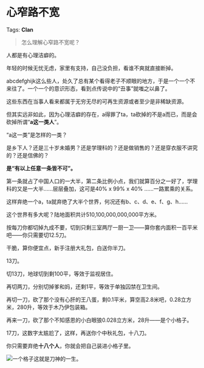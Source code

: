 # 心窄路不宽

Tags: **Clan**

> 怎么理解心窄路不宽呢？



人都是有心理洁癖的。

年轻的时候无忧无虑，家里有支持，自己没负担，看谁不爽就直接断掉。

abcdefghijk这么些人，处久了总有某个看得老子不顺眼的地方，于是一个一个不来往了。一个一个的意识形态，看到点传说中的“丑事”就嗤之以鼻了。

这些东西在当事人看来都属于无穷无尽的可再生资源或者至少是非稀缺资源。

但其实远非如此，因为心理洁癖的存在，a得罪了ta，ta砍掉的不是a而已，而是会砍掉所谓“**a这一类人**”。

“a这一类”是怎样的一类？

是乡下人？还是三十岁未婚男？还是学理科的？还是做销售的？还是穿衣服不讲究的？还是信佛的？

**是“有以上任意一条皆不可”。**

第一条就占了中国人口的一大半，第二条比例小点，我们就算百分之一好了，学理科的又是一大半……层层叠加，这可是40% x 99% x 40% ……一路累乘的关系。

这样弃绝一个a，ta就弃绝了大半个世界，何况还有b、c、d、e、f、g、h……

  


这个世界有多大呢？陆地面积共计510,100,000,000,000平方米。

按每刀你都切掉九成不要，切到只剩三室两厅一厨一卫——算你套内面积一百平米吧——你只需要切12.5刀。

干脆，算你便宜点，新手注册大礼包，白送你半刀。

13刀。

切13刀，地球切到剩100平，等效于监视居住。

再切两刀，分别切掉爹和妈，还剩1平，等效于单独囚禁在卫生间。

再切一刀，砍了那个没有心肝的王八蛋，剩0.1平米，算空高2.8米吧，0.28立方米，280升，等效于木乃伊包装箱。

再来一刀，砍了那个不知感恩的小白眼狼0.028立方米，28升——是个小格子。

17刀，这数字太尴尬了，这样，再送你个中秋礼包，十八刀。

你只需要弃绝**十八个人**，你就会把自己装进小格子里。

![](https://pic1.zhimg.com/50/v2-c1146a43a625dbe9b5ae7dcf67d33439_720w.jpg?source=2c26e567)一个格子这就是刀神的一生。



